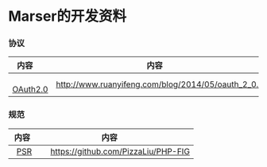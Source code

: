 # Marser的开发资料
### 协议
|  内容       | 内容            |
| ------------- |:-------------:|
|   [OAuth2.0](http://www.ruanyifeng.com/blog/2014/05/oauth_2_0.html])| http://www.ruanyifeng.com/blog/2014/05/oauth_2_0.html |

### 规范
|  内容       | 内容            |
| ------------- |:-------------:|
|   [PSR](https://github.com/PizzaLiu/PHP-FIG)      | https://github.com/PizzaLiu/PHP-FIG  |
